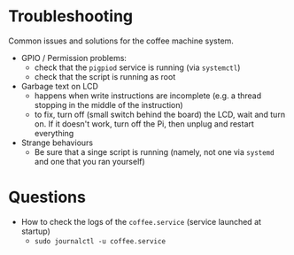 # Troubleshooting

Common issues and solutions for the coffee machine system.

* GPIO / Permission problems:  
    * check that the `pigpiod` service is running (via `systemctl`)
    * check that the script is running as root
* Garbage text on LCD
    * happens when write instructions are incomplete (e.g. a thread stopping in the middle of the instruction)
    * to fix, turn off (small switch behind the board) the LCD, wait and turn on. If it doesn't work, turn off the Pi, then unplug and restart everything
* Strange behaviours
    * Be sure that a singe script is running (namely, not one via `systemd` and one that you ran yourself)

# Questions

* How to check the logs of the `coffee.service` (service launched at startup)
     * `sudo journalctl -u coffee.service`
